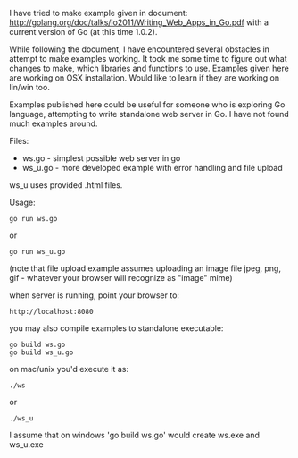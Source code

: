 I have tried to make example given in document: http://golang.org/doc/talks/io2011/Writing_Web_Apps_in_Go.pdf with a current version of Go (at this time 1.0.2).

While following the document, I have encountered several obstacles in attempt to make examples working. It took me some time to figure out what changes to make, which libraries and functions to use. Examples given here are working on OSX installation. Would like to learn if they are working on lin/win too. 

Examples published here could be useful for someone who is exploring Go language, attempting to write standalone web server in Go. I have not found much examples around.

Files:

- ws.go - simplest possible web server in go
- ws_u.go - more developed example with error handling and file upload

ws_u uses provided .html files.

Usage:

    go run ws.go

or

    go run ws_u.go

(note that file upload example assumes uploading an image file jpeg, png, gif - whatever your browser will recognize as "image" mime)

when server is running, point your browser to:

    http://localhost:8080

you may also compile examples to standalone executable:


    go build ws.go
    go build ws_u.go


on mac/unix you'd execute it as:

    ./ws

or

    ./ws_u

I assume that on windows 'go build ws.go' would create ws.exe and ws_u.exe

